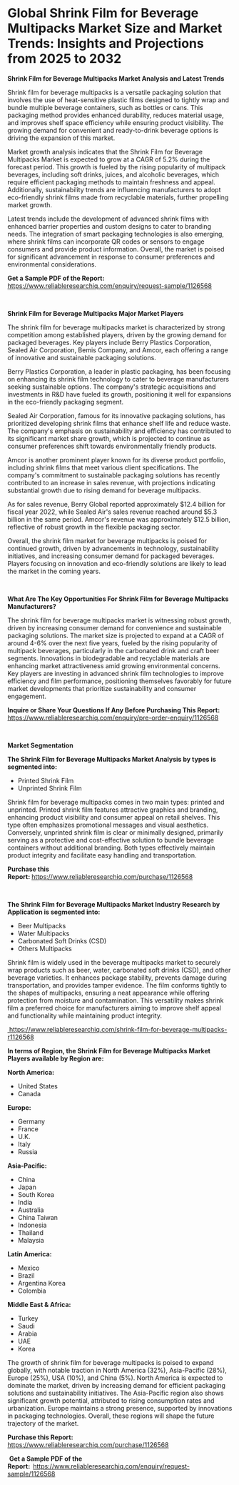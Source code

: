 <p><h1>Global Shrink Film for Beverage Multipacks Market Size and Market Trends: Insights and Projections from 2025 to 2032</h1></p><p><strong>Shrink Film for Beverage Multipacks Market Analysis and Latest Trends</strong></p>
<p><p>Shrink film for beverage multipacks is a versatile packaging solution that involves the use of heat-sensitive plastic films designed to tightly wrap and bundle multiple beverage containers, such as bottles or cans. This packaging method provides enhanced durability, reduces material usage, and improves shelf space efficiency while ensuring product visibility. The growing demand for convenient and ready-to-drink beverage options is driving the expansion of this market.</p><p>Market growth analysis indicates that the Shrink Film for Beverage Multipacks Market is expected to grow at a CAGR of 5.2% during the forecast period. This growth is fueled by the rising popularity of multipack beverages, including soft drinks, juices, and alcoholic beverages, which require efficient packaging methods to maintain freshness and appeal. Additionally, sustainability trends are influencing manufacturers to adopt eco-friendly shrink films made from recyclable materials, further propelling market growth.</p><p>Latest trends include the development of advanced shrink films with enhanced barrier properties and custom designs to cater to branding needs. The integration of smart packaging technologies is also emerging, where shrink films can incorporate QR codes or sensors to engage consumers and provide product information. Overall, the market is poised for significant advancement in response to consumer preferences and environmental considerations.</p></p>
<p><strong>Get a Sample PDF of the Report:&nbsp;</strong> <a href="https://www.reliableresearchiq.com/enquiry/request-sample/1126568?utm_campaign=2946&utm_medium=2&utm_source=Github&utm_content=ia&utm_term=19042025&utm_id=shrink-film-for-beverage-multipacks">https://www.reliableresearchiq.com/enquiry/request-sample/1126568</a></p>
<p>&nbsp;</p>
<p><strong>Shrink Film for Beverage Multipacks Major Market Players</strong></p>
<p><p>The shrink film for beverage multipacks market is characterized by strong competition among established players, driven by the growing demand for packaged beverages. Key players include Berry Plastics Corporation, Sealed Air Corporation, Bemis Company, and Amcor, each offering a range of innovative and sustainable packaging solutions.</p><p>Berry Plastics Corporation, a leader in plastic packaging, has been focusing on enhancing its shrink film technology to cater to beverage manufacturers seeking sustainable options. The company's strategic acquisitions and investments in R&D have fueled its growth, positioning it well for expansions in the eco-friendly packaging segment.</p><p>Sealed Air Corporation, famous for its innovative packaging solutions, has prioritized developing shrink films that enhance shelf life and reduce waste. The company's emphasis on sustainability and efficiency has contributed to its significant market share growth, which is projected to continue as consumer preferences shift towards environmentally friendly products.</p><p>Amcor is another prominent player known for its diverse product portfolio, including shrink films that meet various client specifications. The company's commitment to sustainable packaging solutions has recently contributed to an increase in sales revenue, with projections indicating substantial growth due to rising demand for beverage multipacks.</p><p>As for sales revenue, Berry Global reported approximately $12.4 billion for fiscal year 2022, while Sealed Air's sales revenue reached around $5.3 billion in the same period. Amcor's revenue was approximately $12.5 billion, reflective of robust growth in the flexible packaging sector.</p><p>Overall, the shrink film market for beverage multipacks is poised for continued growth, driven by advancements in technology, sustainability initiatives, and increasing consumer demand for packaged beverages. Players focusing on innovation and eco-friendly solutions are likely to lead the market in the coming years.</p></p>
<p>&nbsp;</p>
<p><strong>What Are The Key Opportunities For Shrink Film for Beverage Multipacks Manufacturers?</strong></p>
<p><p>The shrink film for beverage multipacks market is witnessing robust growth, driven by increasing consumer demand for convenience and sustainable packaging solutions. The market size is projected to expand at a CAGR of around 4-6% over the next five years, fueled by the rising popularity of multipack beverages, particularly in the carbonated drink and craft beer segments. Innovations in biodegradable and recyclable materials are enhancing market attractiveness amid growing environmental concerns. Key players are investing in advanced shrink film technologies to improve efficiency and film performance, positioning themselves favorably for future market developments that prioritize sustainability and consumer engagement.</p></p>
<p><strong>Inquire or Share Your Questions If Any Before Purchasing This Report:</strong> <a href="https://www.reliableresearchiq.com/enquiry/pre-order-enquiry/1126568?utm_campaign=2946&utm_medium=2&utm_source=Github&utm_content=ia&utm_term=19042025&utm_id=shrink-film-for-beverage-multipacks">https://www.reliableresearchiq.com/enquiry/pre-order-enquiry/1126568</a></p>
<p>&nbsp;</p>
<p><strong>Market Segmentation</strong></p>
<p><strong>The Shrink Film for Beverage Multipacks Market Analysis by types is segmented into:</strong></p>
<p><ul><li>Printed Shrink Film</li><li>Unprinted Shrink Film</li></ul></p>
<p><p>Shrink film for beverage multipacks comes in two main types: printed and unprinted. Printed shrink film features attractive graphics and branding, enhancing product visibility and consumer appeal on retail shelves. This type often emphasizes promotional messages and visual aesthetics. Conversely, unprinted shrink film is clear or minimally designed, primarily serving as a protective and cost-effective solution to bundle beverage containers without additional branding. Both types effectively maintain product integrity and facilitate easy handling and transportation.</p></p>
<p><strong>Purchase this Report:&nbsp;</strong><a href="https://www.reliableresearchiq.com/purchase/1126568?utm_campaign=2946&utm_medium=2&utm_source=Github&utm_content=ia&utm_term=19042025&utm_id=shrink-film-for-beverage-multipacks">https://www.reliableresearchiq.com/purchase/1126568</a></p>
<p>&nbsp;</p>
<p><strong>The Shrink Film for Beverage Multipacks Market Industry Research by Application is segmented into:</strong></p>
<p><ul><li>Beer Multipacks</li><li>Water Multipacks</li><li>Carbonated Soft Drinks (CSD)</li><li>Others Multipacks</li></ul></p>
<p><p>Shrink film is widely used in the beverage multipacks market to securely wrap products such as beer, water, carbonated soft drinks (CSD), and other beverage varieties. It enhances package stability, prevents damage during transportation, and provides tamper evidence. The film conforms tightly to the shapes of multipacks, ensuring a neat appearance while offering protection from moisture and contamination. This versatility makes shrink film a preferred choice for manufacturers aiming to improve shelf appeal and functionality while maintaining product integrity.</p></p>
<p><a href="https://www.reliableresearchiq.com/shrink-film-for-beverage-multipacks-r1126568?utm_campaign=2946&utm_medium=2&utm_source=Github&utm_content=ia&utm_term=19042025&utm_id=shrink-film-for-beverage-multipacks">&nbsp;https://www.reliableresearchiq.com/shrink-film-for-beverage-multipacks-r1126568</a></p>
<p><strong>In terms of Region, the Shrink Film for Beverage Multipacks Market Players available by Region are:</strong></p>
<p>
    <p> <strong> North America: </strong>
        <ul>
            <li>United States</li>
            <li>Canada</li>
        </ul>
        </p> 
    <p> <strong> Europe: </strong>
        <ul>
            <li>Germany</li>
            <li>France</li>
            <li>U.K.</li>
            <li>Italy</li>
            <li>Russia</li>
        </ul>
        </p> 
    <p> <strong> Asia-Pacific: </strong>
        <ul>
            <li>China</li>
            <li>Japan</li>
            <li>South Korea</li>
            <li>India</li>
            <li>Australia</li>
            <li>China Taiwan</li>
            <li>Indonesia</li>
            <li>Thailand</li>
            <li>Malaysia</li>
        </ul>
        </p> 
    <p> <strong> Latin America: </strong>
        <ul>
            <li>Mexico</li>
            <li>Brazil</li>
            <li>Argentina Korea</li>
            <li>Colombia</li>
        </ul>
        </p> 
    <p> <strong> Middle East & Africa: </strong>
        <ul>
            <li>Turkey</li>
            <li>Saudi</li>
            <li>Arabia</li>
            <li>UAE</li>
            <li>Korea</li>
        </ul>
    </p>
    </p>
<p><p>The growth of shrink film for beverage multipacks is poised to expand globally, with notable traction in North America (32%), Asia-Pacific (28%), Europe (25%), USA (10%), and China (5%). North America is expected to dominate the market, driven by increasing demand for efficient packaging solutions and sustainability initiatives. The Asia-Pacific region also shows significant growth potential, attributed to rising consumption rates and urbanization. Europe maintains a strong presence, supported by innovations in packaging technologies. Overall, these regions will shape the future trajectory of the market.</p></p>
<p><strong>Purchase this Report: </strong><a href="https://www.reliableresearchiq.com/purchase/1126568?utm_campaign=2946&utm_medium=2&utm_source=Github&utm_content=ia&utm_term=19042025&utm_id=shrink-film-for-beverage-multipacks">https://www.reliableresearchiq.com/purchase/1126568</a></p>
<p>&nbsp;<strong>Get a Sample PDF of the Report:&nbsp;&nbsp;</strong><a href="https://www.reliableresearchiq.com/enquiry/request-sample/1126568?utm_campaign=2946&utm_medium=2&utm_source=Github&utm_content=ia&utm_term=19042025&utm_id=shrink-film-for-beverage-multipacks">https://www.reliableresearchiq.com/enquiry/request-sample/1126568</a></p>
<p><strong></strong></p>
<p><p></p><p></p><p></p></p>